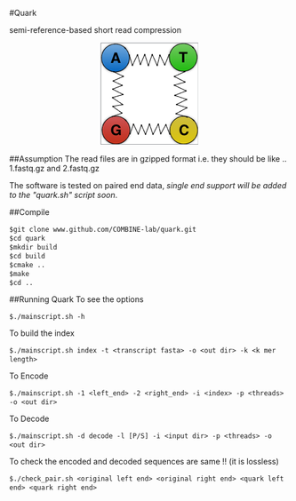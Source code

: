 #Quark 

semi-reference-based short read compression

<p align="center">
<img src="qimage.001.png">
</p>


##Assumption
The read files are in gzipped format i.e. they should be like .. 1.fastq.gz and 2.fastq.gz

The software is tested on paired end data, *single end support will be added to the "quark.sh" script soon*.


##Compile
```{r, engine='bash', encode and decode}
$git clone www.github.com/COMBINE-lab/quark.git
$cd quark
$mkdir build
$cd build
$cmake ..
$make
$cd ..
```

##Running Quark
To see the options

```{r, engine='bash', encode and decode}
$./mainscript.sh -h

```

To build the index


```{r, engine='bash', encode and decode}
$./mainscript.sh index -t <transcript fasta> -o <out dir> -k <k mer length>

```

To Encode

```{r, engine='bash', encode and decode}
$./mainscript.sh -1 <left_end> -2 <right_end> -i <index> -p <threads> -o <out dir>

```

To Decode

```{r, engine='bash', encode and decode}
$./mainscript.sh -d decode -l [P/S] -i <input dir> -p <threads> -o <out dir>

```

To check the encoded and decoded sequences are same !! (it is lossless) 


```{r, engine='bash', encode and decode}
$./check_pair.sh <original left end> <original right end> <quark left end> <quark right end>

```

